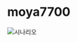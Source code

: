 # moya7700
![시나리오](https://github.com/user-attachments/assets/1587e17b-ff2a-4684-9afe-90e1e219efa7)
